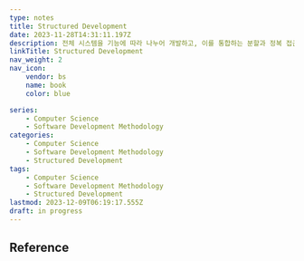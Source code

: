 ```yaml
---
type: notes
title: Structured Development
date: 2023-11-28T14:31:11.197Z
description: 전체 시스템을 기능에 따라 나누어 개발하고, 이를 통합하는 분할과 정복 접근 방식의 방법론
linkTitle: Structured Development
nav_weight: 2
nav_icon:
    vendor: bs
    name: book
    color: blue

series:
    - Computer Science
    - Software Development Methodology
categories:
    - Computer Science
    - Software Development Methodology
    - Structured Development
tags:
    - Computer Science
    - Software Development Methodology
    - Structured Development
lastmod: 2023-12-09T06:19:17.555Z
draft: in progress
---
```


## Reference
